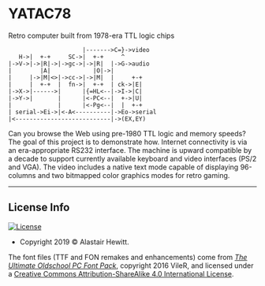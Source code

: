 # YATAC78
Retro computer built from 1978-era TTL logic chips
```
                     |------->C=}->video
   H->|  +-+     SC->|  +-+     ^
|->V->|->|R|->|->gc->|->|R|  |->G->audio
|        |A|            |O|->|
|     |->|M|<>|->cc->|->|M|  |     +-+
|     |  +-+  |  fn->|  +-+  | ck->|E|
|->X->|------>|      |{=HL<--|->I->|C|
|->Y->|       |      |<-PC<--|  +->|U|
|             |      |<-Pg<--|  |  +-+
| serial->Ei->|<-A<----------|->Eo->serial
|<---------------------------|->(EX,EY)
```
Can you browse the Web using pre-1980 TTL logic and memory speeds? The goal of this project is to demonstrate how. Internet connectivity is via an era-appropriate RS232 interface. The machine is upward compatible by a decade to support currently available keyboard and video interfaces (PS/2 and VGA). The video includes a native text mode capable of displaying 96-columns and two bitmapped color graphics modes for retro gaming.

---

## License Info

[![License](https://img.shields.io/badge/license-GPLv3-brightgreen.svg)](https://www.gnu.org/licenses/gpl-3.0.en.html)
- Copyright 2019 © Alastair Hewitt.

The font files (TTF and FON remakes and enhancements) come from [_The Ultimate Oldschool PC Font Pack_](http://int10h.org/oldschool-pc-fonts/), copyright 2016 VileR, and licensed under a [Creative Commons Attribution-ShareAlike 4.0 International License](http://creativecommons.org/licenses/by-sa/4.0/).
